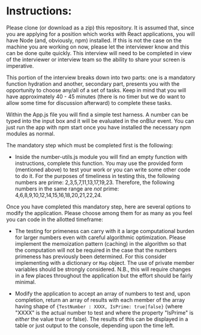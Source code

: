 # Instructions:

Please clone (or download as a zip) this repository.  It is assumed that, since you are applying for a position which works with React applications, you will have Node (and, obviously, npm) installed. If this is not the case on the machine you are working on now, please let the interviewer know and this can be done quite quickly. This interview will need to be completed in view of the interviewer or interview team so the ability to share your screen is imperative.

This portion of the interview breaks down into two parts: one is a mandatory function hydration and another, secondary part, presents you with the opportunity to choose any/all of a set of tasks. Keep in mind that you will have approximately 40 - 45 minutes (there is no timer but we do want to allow some time for discussion afterward) to complete these tasks.  

Within the App.js file you will find a simple test harness.  A number can be typed into the input box and it will be evaluated in the onBlur event.  You can just run the app with npm start once you have installed the necessary npm modules as normal.

The mandatory step which must be completed first is the following:

- Inside the number-utils.js module you will find an empty function with instructions, complete this function.  You may use the provided form (mentioned above) to test your work or you can write some other code to do it. For the purposes of timeliness in testing this, the following numbers are prime: 2,3,5,7,11,13,17,19,23.  Therefore, the following numbers in the same range are *not* prime: 4,6,8,9,10,12,14,15,16,18,20,21,22,24.

Once you have completed this mandatory step, here are several options to modify the application. Please choose among them for as many as you feel you can code in the allotted timeframe:

- The testing for primeness can carry with it a large computational burden for larger numbers even with careful algorithmic optimization. Please implement the memoization pattern (caching) in the algorithm so that the computation will not be required in the case that the numbers primeness has previously been determined.  For this consider implementing with a dictionary or `Map` object.  The use of private member variables should be strongly considered.   N.B., this will require changes in a few places throughout the application but the effort should be fairly minimal.

- Modify the application to accept an array of numbers to test and, upon completion, return an array of results with each member of the array having shape of `{TestNumber : XXXX, IsPrime: true|false}` (where "XXXX" is the actual number to test and where the property "IsPrime" is _either_ the value true or false).  The results of this can be displayed in a table or just output to the console, depending upon the time left.